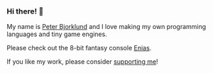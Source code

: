 ### Hi there! :wave:

My name is [Peter Bjorklund](https://twitter.com/peterbjorklund) and I love making my own programming languages and tiny game engines.

Please check out the 8-bit fantasy console [Enias](https://github.com/piot/enias).

If you like my work, please consider [supporting me](https://github.com/sponsors/piot)!
